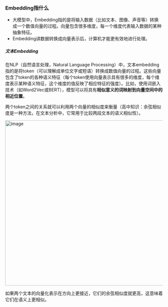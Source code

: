 ### Embedding指什么
-  大模型中，Embedding指的是将输入数据（比如文本、图像、声音等）转换成一个数值向量的过程。向量包含很多维度，每一个维度代表输入数据的某种抽象特征。
-  Embedding讲数据转换成向量表示后，计算机才能更有效地进行处理。

##### 文本Embedding
在NLP（自然语言处理，Natural Language Processing）中，文本embedding指的是将token（可以理解成单位文字或短语）转换成数值向量的过程。这些向量包含了token的各种语义特征（每个token使用向量表示具有很多的维度，每个维度表示某种语义特征，这个维度的值反映了相应特征的强度）。比如，使用词嵌入技术（如Word2Vec或BERT），模型可以将具有**相似意义的词映射到向量空间中的相近位置**。

两个token之间的关系就可以利用两个向量的相似度来衡量（高中知识：余弦相似度是一种方法，在文本分析中，它常用于比较两段文本的语义相似性）。

<img width="526" alt="image" src="https://github.com/user-attachments/assets/559340bf-da0e-48bd-889f-273fe14e3fc4">

如果两个文本的向量化表示在方向上更接近，它们的余弦相似度就更高，这意味着它们在语义上更相似。
